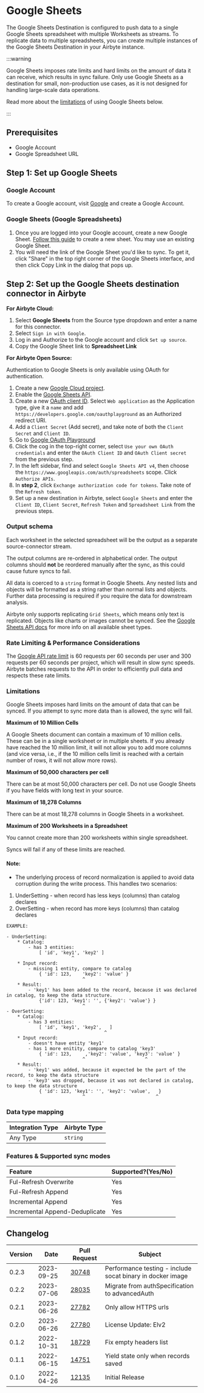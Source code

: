 # Google Sheets

The Google Sheets Destination is configured to push data to a single Google Sheets spreadsheet with
multiple Worksheets as streams. To replicate data to multiple spreadsheets, you can create multiple
instances of the Google Sheets Destination in your Airbyte instance.

:::warning

Google Sheets imposes rate limits and hard limits on the amount of data it can receive, which
results in sync failure. Only use Google Sheets as a destination for small, non-production use
cases, as it is not designed for handling large-scale data operations.

Read more about the [limitations](#limitations) of using Google Sheets below.

:::

## Prerequisites

- Google Account
- Google Spreadsheet URL

## Step 1: Set up Google Sheets

### Google Account

To create a Google account, visit [Google](https://support.google.com/accounts/answer/27441?hl=en)
and create a Google Account.

### Google Sheets (Google Spreadsheets)

1. Once you are logged into your Google account, create a new Google Sheet.
   [Follow this guide](https://support.google.com/docs/answer/6000292?hl=en&co=GENIE.Platform%3DDesktop)
   to create a new sheet. You may use an existing Google Sheet.
2. You will need the link of the Google Sheet you'd like to sync. To get it, click "Share" in the
   top right corner of the Google Sheets interface, and then click Copy Link in the dialog that pops
   up.

## Step 2: Set up the Google Sheets destination connector in Airbyte

<!-- env:cloud -->

**For Airbyte Cloud:**

1. Select **Google Sheets** from the Source type dropdown and enter a name for this connector.
2. Select `Sign in with Google`.
3. Log in and Authorize to the Google account and click `Set up source`.
4. Copy the Google Sheet link to **Spreadsheet Link**
<!-- /env:cloud -->

<!-- env:oss -->

**For Airbyte Open Source:**

Authentication to Google Sheets is only available using OAuth for authentication.

1. Create a new [Google Cloud project](https://console.cloud.google.com/projectcreate).
2. Enable the
   [Google Sheets API](https://console.cloud.google.com/apis/library/sheets.googleapis.com).
3. Create a new [OAuth client ID](https://console.cloud.google.com/apis/credentials/oauthclient).
   Select `Web application` as the Application type, give it a `name` and add
   `https://developers.google.com/oauthplayground` as an Authorized redirect URI.
4. Add a `Client Secret` (Add secret), and take note of both the `Client Secret` and `Client ID`.
5. Go to [Google OAuth Playground](https://developers.google.com/oauthplayground/)
6. Click the cog in the top-right corner, select `Use your own OAuth credentials` and enter the
   `OAuth Client ID` and `OAuth Client secret` from the previous step.
7. In the left sidebar, find and select `Google Sheets API v4`, then choose the
   `https://www.googleapis.com/auth/spreadsheets` scope. Click `Authorize APIs`.
8. In **step 2**, click `Exchange authorization code for tokens`. Take note of the `Refresh token`.
9. Set up a new destination in Airbyte, select `Google Sheets` and enter the `Client ID`,
`Client Secret`, `Refresh Token` and `Spreadsheet Link` from the previous steps.
<!-- /env:oss -->

### Output schema

Each worksheet in the selected spreadsheet will be the output as a separate source-connector stream.

The output columns are re-ordered in alphabetical order. The output columns should **not** be
reordered manually after the sync, as this could cause future syncs to fail.

All data is coerced to a `string` format in Google Sheets. Any nested lists and objects will be
formatted as a string rather than normal lists and objects. Further data processing is required if
you require the data for downstream analysis.

Airbyte only supports replicating `Grid Sheets`, which means only text is replicated. Objects like
charts or images cannot be synced. See the
[Google Sheets API docs](https://developers.google.com/sheets/api/reference/rest/v4/spreadsheets/sheets#SheetType)
for more info on all available sheet types.

### Rate Limiting & Performance Considerations

The [Google API rate limit](https://developers.google.com/sheets/api/limits) is 60 requests per 60
seconds per user and 300 requests per 60 seconds per project, which will result in slow sync speeds.
Airbyte batches requests to the API in order to efficiently pull data and respects these rate
limits.

### <a name="limitations"></a>Limitations

Google Sheets imposes hard limits on the amount of data that can be synced. If you attempt to sync
more data than is allowed, the sync will fail.

**Maximum of 10 Million Cells**

A Google Sheets document can contain a maximum of 10 million cells. These can be in a single
worksheet or in multiple sheets. If you already have reached the 10 million limit, it will not allow
you to add more columns (and vice versa, i.e., if the 10 million cells limit is reached with a
certain number of rows, it will not allow more rows).

**Maximum of 50,000 characters per cell**

There can be at most 50,000 characters per cell. Do not use Google Sheets if you have fields with
long text in your source.

**Maximum of 18,278 Columns**

There can be at most 18,278 columns in Google Sheets in a worksheet.

**Maximum of 200 Worksheets in a Spreadsheet**

You cannot create more than 200 worksheets within single spreadsheet.

Syncs will fail if any of these limits are reached.

#### Note:

- The underlying process of record normalization is applied to avoid data corruption during the
  write process. This handles two scenarios:

1. UnderSetting - when record has less keys (columns) than catalog declares
2. OverSetting - when record has more keys (columns) than catalog declares

```
EXAMPLE:

- UnderSetting:
    * Catalog:
        - has 3 entities:
            [ 'id', 'key1', 'key2' ]
                        ^
    * Input record:
        - missing 1 entity, compare to catalog
            { 'id': 123,    'key2': 'value' }
                            ^
    * Result:
        - 'key1' has been added to the record, because it was declared in catalog, to keep the data structure.
            {'id': 123, 'key1': '', {'key2': 'value'} }
                            ^
- OverSetting:
    * Catalog:
        - has 3 entities:
            [ 'id', 'key1', 'key2',   ]
                                    ^
    * Input record:
        - doesn't have entity 'key1'
        - has 1 more enitity, compare to catalog 'key3'
            { 'id': 123,     ,'key2': 'value', 'key3': 'value' }
                            ^                      ^
    * Result:
        - 'key1' was added, because it expected be the part of the record, to keep the data structure
        - 'key3' was dropped, because it was not declared in catalog, to keep the data structure
            { 'id': 123, 'key1': '', 'key2': 'value',   }
                            ^                          ^
```

### Data type mapping

| Integration Type | Airbyte Type |
| :--------------- | :----------- |
| Any Type         | `string`     |

### Features & Supported sync modes

| Feature                        | Supported?\(Yes/No\) |
| :----------------------------- | :------------------- |
| Ful-Refresh Overwrite          | Yes                  |
| Ful-Refresh Append             | Yes                  |
| Incremental Append             | Yes                  |
| Incremental Append-Deduplicate | Yes                  |

## Changelog

| Version | Date       | Pull Request                                             | Subject                                                    |
| ------- | ---------- | -------------------------------------------------------- | ---------------------------------------------------------- |
| 0.2.3   | 2023-09-25 | [30748](https://github.com/airbytehq/airbyte/pull/30748) | Performance testing - include socat binary in docker image |
| 0.2.2   | 2023-07-06 | [28035](https://github.com/airbytehq/airbyte/pull/28035) | Migrate from authSpecification to advancedAuth             |
| 0.2.1   | 2023-06-26 | [27782](https://github.com/airbytehq/airbyte/pull/27782) | Only allow HTTPS urls                                      |
| 0.2.0   | 2023-06-26 | [27780](https://github.com/airbytehq/airbyte/pull/27780) | License Update: Elv2                                       |
| 0.1.2   | 2022-10-31 | [18729](https://github.com/airbytehq/airbyte/pull/18729) | Fix empty headers list                                     |
| 0.1.1   | 2022-06-15 | [14751](https://github.com/airbytehq/airbyte/pull/14751) | Yield state only when records saved                        |
| 0.1.0   | 2022-04-26 | [12135](https://github.com/airbytehq/airbyte/pull/12135) | Initial Release                                            |
